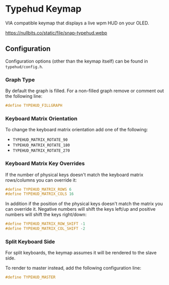 # Typehud Keymap

VIA compatible keymap that displays a live wpm HUD on your OLED.

<https://nullbits.co/static/file/snap-typehud.webp>

## Configuration

Configuration options (other than the keymap itself) can be found in `typehud/config.h`.

### Graph Type

By default the graph is filled. For a non-filled graph remove or comment out the following line:

```c
#define TYPEHUD_FILLGRAPH
```

### Keyboard Matrix Orientation

To change the keyboard matrix orientation add one of the following:

- `TYPEHUD_MATRIX_ROTATE_90`
- `TYPEHUD_MATRIX_ROTATE_180`
- `TYPEHUD_MATRIX_ROTATE_270`

### Keyboard Matrix Key Overrides

If the number of physical keys doesn't match the keyboard matrix rows/columns you can override it:

```c
#define TYPEHUD_MATRIX_ROWS 6
#define TYPEHUD_MATRIX_COLS 16
```

In addition if the position of the physical keys doesn't match the matrix you can override it. Negative numbers will shift the keys left/up and positive numbers will shift the keys right/down:

```c
#define TYPEHUD_MATRIX_ROW_SHIFT -1
#define TYPEHUD_MATRIX_COL_SHIFT -2
```

### Split Keyboard Side

For split keyboards, the keymap assumes it will be rendered to the slave side.

To render to master instead, add the following configuration line:

```c
#define TYPEHUD_MASTER
```
